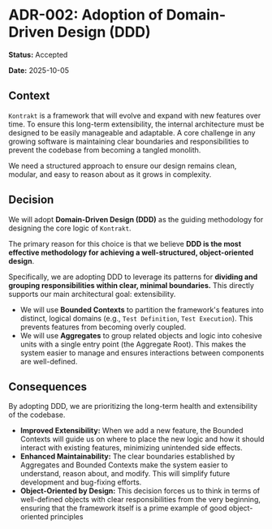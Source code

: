# ADR-002: Adoption of Domain-Driven Design (DDD)

**Status:** Accepted

**Date:** 2025-10-05

## Context

`Kontrakt` is a framework that will evolve and expand with new features over time. To ensure this long-term extensibility, the internal architecture must be designed to be easily manageable and adaptable. A core challenge in any growing software is maintaining clear boundaries and responsibilities to prevent the codebase from becoming a tangled monolith.

We need a structured approach to ensure our design remains clean, modular, and easy to reason about as it grows in complexity.

## Decision

We will adopt **Domain-Driven Design (DDD)** as the guiding methodology for designing the core logic of `Kontrakt`.

The primary reason for this choice is that we believe **DDD is the most effective methodology for achieving a well-structured, object-oriented design**.

Specifically, we are adopting DDD to leverage its patterns for **dividing and grouping responsibilities within clear, minimal boundaries.** This directly supports our main architectural goal: extensibility.

* We will use **Bounded Contexts** to partition the framework's features into distinct, logical domains (e.g., `Test Definition`, `Test Execution`). This prevents features from becoming overly coupled.
* We will use **Aggregates** to group related objects and logic into cohesive units with a single entry point (the Aggregate Root). This makes the system easier to manage and ensures interactions between components are well-defined.

## Consequences

By adopting DDD, we are prioritizing the long-term health and extensibility of the codebase.

* **Improved Extensibility:** When we add a new feature, the Bounded Contexts will guide us on where to place the new logic and how it should interact with existing features, minimizing unintended side effects.
* **Enhanced Maintainability:** The clear boundaries established by Aggregates and Bounded Contexts make the system easier to understand, reason about, and modify. This will simplify future development and bug-fixing efforts.
* **Object-Oriented by Design:** This decision forces us to think in terms of well-defined objects with clear responsibilities from the very beginning, ensuring that the framework itself is a prime example of good object-oriented principles
